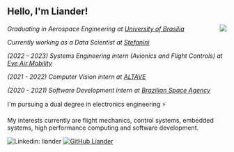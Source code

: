 <h2> Hello, I'm Liander!</h2>
<img align='right' src="https://media.giphy.com/media/1n4FT4KRQkDvK0IO4X/giphy.gif"/>

<p>
  <em>Graduating in Aerospace Engineering at <a href="http://www.unb.br">University of Brasilia</a></em> 
  <img src="https://upload.wikimedia.org/wikipedia/commons/thumb/c/c3/Webysther_20160322_-_Logo_UnB_%28sem_texto%29.svg/320px-Webysther_20160322_-_Logo_UnB_%28sem_texto%29.svg.png"      
     width="30"
     height="15"
     onclick="window.location.href('http://www.unb.br');"/>
</p>
<p>
  <em>
      Currently working as a Data Scientist at <a href="https://stefanini.com/en">Stefanini</a>
  </em>
</p>
<p>
  <em>
    (2022 - 2023) Systems Engineering intern (Avionics and Flight Controls) at <a href="https://eveairmobility.com/">Eve Air Mobility</a>
  </em>
</p>
<p>
  <em>
    (2021 - 2022) Computer Vision intern at <a href="https://www.altave.com.br">ALTAVE</a>
  </em>
</p>
<p>
  <em>
    (2020 - 2021) Software Development intern at <a href="https://www.gov.br/aeb/">Brazilian Space Agency</a>
  </em>
</p>
<p>
I'm pursuing a dual degree in electronics engineering &#9889;
</p>
<p>
My interests currently are flight mechanics, control systems, embedded systems, high performance computing and software development.
</p>

![Linkedin: liander](https://img.shields.io/badge/-liander-blue?style=flat-square&logo=Linkedin&logoColor=white&link=https://www.linkedin.com/in/liander/)
[![GitHub Liander](https://img.shields.io/github/followers/liander-medeiros?label=follow&style=social)](https://github.com/liander-alves)
